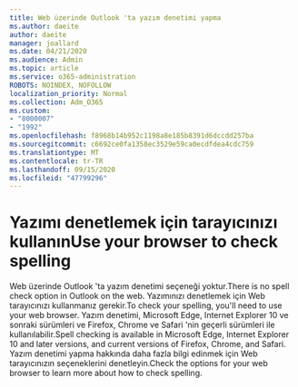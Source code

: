 ```yaml
---
title: Web üzerinde Outlook 'ta yazım denetimi yapma
ms.author: daeite
author: daeite
manager: joallard
ms.date: 04/21/2020
ms.audience: Admin
ms.topic: article
ms.service: o365-administration
ROBOTS: NOINDEX, NOFOLLOW
localization_priority: Normal
ms.collection: Adm_O365
ms.custom:
- "8000007"
- "1992"
ms.openlocfilehash: f8968b14b952c1198a8e185b8391d6dccdd257ba
ms.sourcegitcommit: c6692ce0fa1358ec3529e59ca0ecdfdea4cdc759
ms.translationtype: MT
ms.contentlocale: tr-TR
ms.lasthandoff: 09/15/2020
ms.locfileid: "47799296"
---
```

# <a name="use-your-browser-to-check-spelling"></a><span data-ttu-id="feea9-102">Yazımı denetlemek için tarayıcınızı kullanın</span><span class="sxs-lookup"><span data-stu-id="feea9-102">Use your browser to check spelling</span></span>

<span data-ttu-id="feea9-103">Web üzerinde Outlook 'ta yazım denetimi seçeneği yoktur.</span><span class="sxs-lookup"><span data-stu-id="feea9-103">There is no spell check option in Outlook on the web.</span></span> <span data-ttu-id="feea9-104">Yazımınızı denetlemek için Web tarayıcınızı kullanmanız gerekir.</span><span class="sxs-lookup"><span data-stu-id="feea9-104">To check your spelling, you'll need to use your web browser.</span></span> <span data-ttu-id="feea9-105">Yazım denetimi, Microsoft Edge, Internet Explorer 10 ve sonraki sürümleri ve Firefox, Chrome ve Safari 'nin geçerli sürümleri ile kullanılabilir.</span><span class="sxs-lookup"><span data-stu-id="feea9-105">Spell checking is available in Microsoft Edge, Internet Explorer 10 and later versions, and current versions of Firefox, Chrome, and Safari.</span></span> <span data-ttu-id="feea9-106">Yazım denetimi yapma hakkında daha fazla bilgi edinmek için Web tarayıcınızın seçeneklerini denetleyin.</span><span class="sxs-lookup"><span data-stu-id="feea9-106">Check the options for your web browser to learn more about how to check spelling.</span></span>